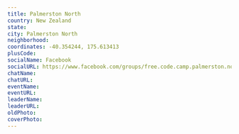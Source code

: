 ```yaml
---
title: Palmerston North
country: New Zealand
state: 
city: Palmerston North
neighborhood: 
coordinates: -40.354244, 175.613413
plusCode:
socialName: Facebook
socialURL: https://www.facebook.com/groups/free.code.camp.palmerston.north
chatName:
chatURL:
eventName:
eventURL:
leaderName:
leaderURL:
oldPhoto: 
coverPhoto:
---
```

